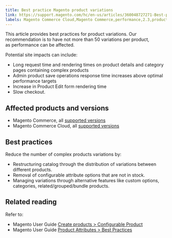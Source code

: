 ```yaml
---
title: Best practice Magento product variations 
link: https://support.magento.com/hc/en-us/articles/360048727271-Best-practice-Magento-product-variations-
labels: Magento Commerce Cloud,Magento Commerce,performance,2.3,products,best practices,2.3.x,2.4,attribute,2.4.x
---
```


<p>This article provides best practices for product variations. Our recommendation is to have not more than 50 variations per product, as performance can be affected.</p>
<p>Potential site impacts can include:</p>
<ul>
<li>Long request time and rendering times on product details and category pages containing complex products</li>
<li>Admin product save operations response time increases above optimal performance targets</li>
<li>Increase in Product Edit form rendering time</li>
<li>Slow checkout.</li>
</ul>
<h2>Affected products and versions</h2>
<ul>
<li>Magento Commerce, all <a href="https://magento.com/sites/default/files/magento-software-lifecycle-policy.pdf">supported versions</a> </li>
<li>Magento Commerce Cloud, all <a href="https://magento.com/sites/default/files/magento-software-lifecycle-policy.pdf">supported versions</a>
</li>
</ul>
<h2>Best practices</h2>
<p>Reduce the number of complex products variations by:</p>
<ul>
<li>Restructuring catalog through the distribution of variations between different products.</li>
<li>Removal of configurable attribute options that are not in stock.</li>
<li>Managing variations through alternative features like custom options, categories, related/grouped/bundle products.</li>
</ul>
<h2>Related reading</h2>
<p>Refer to:</p>
<ul>
<li>Magento User Guide <a href="https://docs.magento.com/user-guide/catalog/product-create-configurable.html">Create products &gt; Configurable Product</a>
</li>
<li>Magento User Guide <a href="https://docs.magento.com/user-guide/catalog/attribute-best-practices.html">Product Attributes &gt; Best Practices</a>
</li>
</ul>
<p> </p>